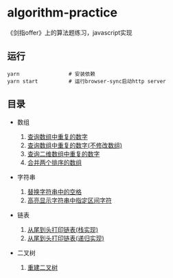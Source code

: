 # algorithm-practice
《剑指offer》上的算法题练习，javascript实现

## 运行

```shell
yarn                # 安装依赖
yarn start          # 运行browser-sync启动http server
```

## 目录

- 数组
    1. [查询数组中重复的数字](https://github.com/xlkang/algorithm-practice/blob/master/array/findRepeatNum.js)
    2. [查询数组中重复的数字(不修改数组)](https://github.com/xlkang/algorithm-practice/blob/master/array/findRepeatNumDontModify.js)
    3. [查询二维数组中重复的数字](https://github.com/xlkang/algorithm-practice/blob/master/array/findTwoDigitArray.js)
    4. [合并两个排序的数组](https://github.com/xlkang/algorithm-practice/blob/master/array/combineSortedArrays.js)

- 字符串
    1. [替换字符串中的空格](https://github.com/xlkang/algorithm-practice/blob/master/string/replaceSpaceOfString.js)
    2. [高亮显示字符串中指定区间字符](https://github.com/xlkang/algorithm-practice/blob/master/string/highlightWordOfString.js)

- 链表
    1. [从尾到头打印链表(栈实现)](https://github.com/xlkang/algorithm-practice/blob/master/linkedList/printLindedListfromEToS.js)
    2. [从尾到头打印链表(递归实现)](https://github.com/xlkang/algorithm-practice/blob/master/linkedList/printLindedListfromEToS_recursion.js)

- 二叉树
    1. [重建二叉树](https://github.com/xlkang/algorithm-practice/blob/master/tree/rebuildBinaryTree.js)

